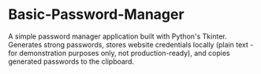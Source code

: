 # Basic-Password-Manager
A simple password manager application built with Python's Tkinter. Generates strong passwords, stores website credentials locally (plain text - for demonstration purposes only, not production-ready), and copies generated passwords to the clipboard.

